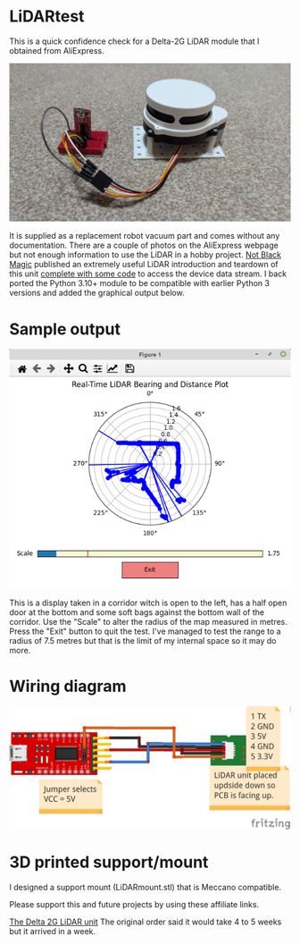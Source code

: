 # LiDARtest
This is a quick confidence check for a Delta-2G LiDAR module that I obtained from AliExpress.

![LiDAR picture](images/LiDARunit.jpg)

It is supplied as a replacement robot vacuum part and comes without any documentation. There are a couple of photos on the AliExpress webpage but not enough information to use the LiDAR in a hobby project. [Not Black Magic](https://notblackmagic.com/bitsnpieces/lidar-modules/) published an extremely useful LiDAR introduction and teardown of this unit [complete with some code](https://github.com/NotBlackMagic/Delta-2G-LiDAR-Driver) to access the device data stream. I back ported the Python 3.10+ module to be compatible with earlier Python 3 versions and added the graphical output below.

# Sample output

![LiDAR range map](images/LiDARrange.png)

This is a display taken in a corridor witch is open to the left, has a half open door at the bottom and some soft bags against the bottom wall of the corridor. Use the "Scale" to alter the radius of the map measured in metres. Press the "Exit" button to quit the test. I've managed to test the range to a radius of 7.5 metres but that is the limit of my internal space so it may do more.

# Wiring diagram

![LiDAR wiring](images/LiDARfritz.png)

# 3D printed support/mount

I designed a support mount (LiDARmount.stl) that is Meccano compatible.

Please support this and future projects by using these affiliate links.

[The Delta 2G LiDAR unit](https://www.aliexpress.com/item/1005004139703179.html?spm=a2g0o.detail.0.0.42e3k4F6k4F6Yr&mp=1/LiDARrange.png)
The original order said it would take 4 to 5 weeks but it arrived in a week.

